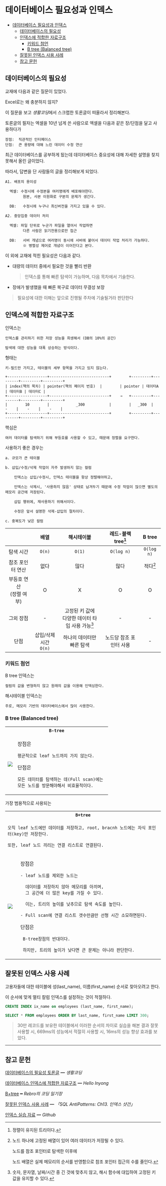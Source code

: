 # 데이터베이스 필요성과 인덱스

- [데이터베이스 필요성과 인덱스](#데이터베이스-필요성과-인덱스)
  - [데이터베이스의 필요성](#데이터베이스의-필요성)
  - [인덱스에 적합한 자료구조](#인덱스에-적합한-자료구조)
    - [키워드 첨언](#키워드-첨언)
    - [B tree (Balanced tree)](#b-tree-balanced-tree)
  - [잘못된 인덱스 사용 사례](#잘못된-인덱스-사용-사례)
  - [참고 문헌](#참고-문헌)

## 데이터베이스의 필요성

교재에 다음과 같은 질문이 있었다.

<dl><dt>
Excel로는 왜 충분하지 않지?
</dt></dl>

이 질문을 보고 *생활코딩*에서 스크랩한 토론글이 떠올라서 정리해본다.

토론글의 필자는 엑셀을 10년 넘게 쓴 사람으로 엑셀을 다음과 같은 장/단점을 달고 사용하다가 

    장점:  직관적인 인터페이스
    단점:  큰 용량에 대해 느린 데이터 수정 연산

최근 데이터베이스를 공부하게 됬는데 데이터베이스 중요성에 대해 자세한 설명을 찾지 못해서 올린 글이었다.

따라서, 답변을 단 사람들의 글을 정리해보게 되었다.

    A1. 배포의 용이성
      
      엑셀: 수정시에 수정본을 여러명에게 배포해야한다.
            원본, 사본 이원화로 구분의 문제가 생긴다.

      DB:   수정시에 누구나 최신버전을 가지고 있을 수 있다.

    A2. 중앙집중 데이터 처리        

      엑셀: 파일 단위로 누군가 파일을 열어서 작업하면
            다른 사람은 읽기전용으로만 접근

      DB:   서버 개념으로 여러명이 동시에 서버에 붙어서 데이터 작업 처리가 가능하다.
            ※ 병렬성 제어로 개념이 이어진다고 본다.

이 외에 교재에 적힌 필요성은 다음과 같다. 

- 대량의 데이터 중에서 필요한 것을 빨리 반환
  
  > 인덱스를 통해 빠른 탐색이 가능하며, 다음 목차에서 기술한다.

- 장애가 발생했을 때 빠른 복구로 데이터 무결성 보장

> 필요성에 대한 이해는 앞으로 진행될 주차에 기술될거라 판단한다

## 인덱스에 적합한 자료구조

인덱스는

    인덱스를 관리하기 위한 저장 성능을 희생해서 (DB의 10%의 공간)

    탐색에 대한 성능을 대폭 상승하는 방식이다.

형태는

    키-필드만 가지고, 테이블의 세부 항목을 가지고 있지 않는다.         

    +------------------+---------------------------+        +---------+---------+---------+---------+
    | index(책의 목차) | pointer(책의 페이지 번호)  |        | pointer | 데이터A | 데이터B | 데이터C |
    +------------------+---------------------------+    →   +---------+---------+---------+---------+
    |        10        |            _300           |        |   _300  |    -    |    -    |    -    |
    +------------------+---------------------------+        +---------+---------+---------+---------+

핵심은

    여러 데이터를 탐색하기 위해 부등호를 사용할 수 있고, 때문에 정렬을 요구한다.

사용하기 좋은 경우는

    a. 규모가 큰 테이블

    b. 삽입/수정/삭제 작업이 자주 발생하지 않는 컬럼

        인덱스는 삽입/수정시, 인덱스 테이블을 항상 정렬해야하고,

        인덱스는 삭제시, '사용하지 않음' 상태로 남겨두기 때문에 수정 작업이 많으면 별도의 메모리 공간에 저장된다.

        삽입 행위에, 재사용하기 위해서이다.

        수정은 앞서 설명한 삭제-삽입의 절차이다.

    c. 중복도가 낮은 컬럼        

|                            |           배열           |                              해시테이블                              | 레드-블랙 tree[^RedBlack-tree] |        B tree         |
| :------------------------: | :----------------------: | :------------------------------------------------------------------: | :----------------------------: | :-------------------: |
|         탐색 시간          |          `O(n)`          |                                `O(1)`                                |         `O(log n)`          |    `O(log n)`     |
|      참조 포인터 연산      |           없다           |                                 많다                                 |              많다              | 적다[^less-reference] |
| 부등호 연산<br>(정렬 여부) |            O             |                                  X                                   |               O                |           O           |
|         그외 장점          |            -             | 고정된 키 값에 <br>다양한 데이터 타입 사용 가능[^multiple-data-type] |               -                |           -           |
|            단점            | 삽입/삭제 시간<br>`O(n)` |                    하나의 데이터만 <br>빠른 탐색                     |    노드당 참조 포인터 사용     |           -           |

[^multiple-data-type]: 숫자, 문자열, 날짜/시간 중 긴 것에 맞추지 않고, 해시 함수에 대입하여 고정된 키 값을 유지할 수 있다.

[^RedBlack-tree]: 정렬이 유지된 트리이다.
    
[^less-reference]: 노드 하나에 고정된 배열이 있어 여러 데이터가 저장될 수 있다.
    
    노드를 참조 포인터로 탐색한 이후에 

    노드 배열은 실제 메모리의 순서를 반영함으로 참조 포인터 접근의 수를 줄인다.

### 키워드 첨언

B tree 인덱스는 

    컬럼의 값을 변형하지 않고 원래의 값을 이용해 인덱싱한다.

해시테이블 인덱스는

    주로, 메모리 기반의 데이터베이스에서 많이 사용한다.


### B tree (Balanced tree)

<table>
    <tr>
        <th colspan="2"><code>B-tree</code></th>
    </tr>
    <tr>
        <td>
            <img src="assets/b-tree.png"/>
        </td>
        <td>
<p>

장점은

    평균적으로 leaf 노드까지 가지 않는다.

단점은

    모든 데이터를 탐색하는 데(Full scan)에는 
    모든 노드를 방문해야해서 비효율적이다.
</p>
        </td>
    </tr>
</table>

가장 범용적으로 사용되는

<table>
    <tr>
        <th colspan="2"><code>B+tree</code></th>
    </tr>
    <tr>
        <td colspan="2">
<p>

    오직 leaf 노드에만 데이터를 저장하고, root, bracnh 노드에는 자식 포인터(key)만 저장한다.

    또한, leaf 노드 끼리는 연결 리스트로 연결된다.
</p>
        </td>
    </tr>
    <tr>
        <td>
            <img src="assets/b+tree.png"/>
        </td>
        <td>
<p>

장점은

    - leaf 노드를 제외한 노드는 
    
      데이터를 저장하지 않아 메모리를 아끼며,
      그 공간에 더 많은 key를 가질 수 있다.

      이는, 트리의 높이를 낮추므로 탐색 속도를 높인다.

    - Full scan에 연결 리스트 갯수만큼만 선형 시간 소모하면된다.

단점은

     B-tree장점의 반대이다.

     하지만, 트리의 높이가 낮다면 큰 문제는 아니라 판단한다.
</p>
        </td>
    </tr>
</table>

## 잘못된 인덱스 사용 사례

고용자들에 대한 테이블에 성(last_name), 이름(first_name) 순서로 찾아오려고 한다. 

이 순서에 맞게 멀티 칼럼 인덱스를 설정하는 것이 적절하다.

```sql
CREATE INDEX ix_name on employees (last_name, first_name);

SELECT * FROM employees ORDER BY last_name, first_name LIMIT 300;
```

> 30만 레코드를 보유한 테이블에서 이러한 순서의 차이로 실습을 해본 결과 
 잘못 사용할 시, 669ms의 성능에서
 적절히 사용할 시, 16ms의 성능 향상 효과를 보았다.

<hr/>

## 참고 문헌

[데이터베이스의 필요성 토론글](https://www.facebook.com/groups/codingeverybody/posts/6454403514600130/) ━ *생활코딩*

[데이터베이스 인덱스에 적합한 자료구조](https://helloinyong.tistory.com/296) ━ *Hello Inyong*

[B+tree](https://rebro.kr/167) ━ *Rebro의 코딩 일기장*

[잘못된 인덱스 사용 사례](http://www.yes24.com/Product/Goods/5269099) ━ *「SQL AntiPatterns: Ch13. 인덱스 샷건」*

[인덱스 실습 자료](https://github.com/wikibook/realmysql80) ━ *Github*